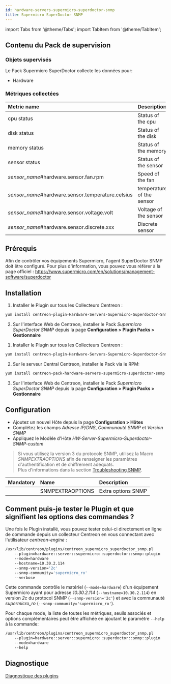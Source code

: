 ```yaml
---
id: hardware-servers-supermicro-superdoctor-snmp
title: Supermicro SuperDoctor SNMP
---
```

import Tabs from '@theme/Tabs';
import TabItem from '@theme/TabItem';


## Contenu du Pack de supervision

### Objets supervisés

Le Pack Supermicro SuperDoctor collecte les données pour:
* Hardware

### Métriques collectées 

<Tabs groupId="sync">
<TabItem value="Hardware" label="Hardware">

| Metric name                                         | Description               | Unit  |
| :-------------------------------------------------- | :------------------------ | :---- |
| cpu status                                          | Status of the cpu         |       |
| disk status                                         | Status of the disk        |       |
| memory status                                       | Status of the memory      |       |
| sensor status                                       | Status of the sensor      |       |
| *sensor\_name*\#hardware.sensor.fan.rpm             | Speed of the fan          | rpm   |
| *sensor\_name*\#hardware.sensor.temperature.celsius | temperature of the sensor | C     |
| *sensor\_name*\#hardware.sensor.voltage.volt        | Voltage of the sensor     | V     |
| *sensor\_name*\#hardware.sensor.discrete.xxx        | Discrete sensor           |       |

</TabItem>
</Tabs>

## Prérequis

Afin de contrôler vos équipements Supermicro, l'agent SuperDoctor SNMP doit être configuré.
Pour plus d'information, vous pouvez vous référer à la page officiel :
https://www.supermicro.com/en/solutions/management-software/superdoctor

## Installation

<Tabs groupId="sync">
<TabItem value="Online License" label="Online License">

1. Installer le Plugin sur tous les Collecteurs Centreon :

```bash
yum install centreon-plugin-Hardware-Servers-Supermicro-Superdoctor-Snmp
```

2. Sur l'interface Web de Centreon, installer le Pack *Supermicro SuperDoctor SNMP* depuis la page **Configuration > Plugin Packs > Gestionnaire**

</TabItem>
<TabItem value="Offline License" label="Offline License">

1. Installer le Plugin sur tous les Collecteurs Centreon :

```bash
yum install centreon-plugin-Hardware-Servers-Supermicro-Superdoctor-Snmp
```

2. Sur le serveur Central Centreon, installer le Pack via le RPM:

```bash
yum install centreon-pack-hardware-servers-supermicro-superdoctor-snmp
```

3. Sur l'interface Web de Centreon, installer le Pack *Supermicro SuperDoctor SNMP* depuis la page **Configuration > Plugin Packs > Gestionnaire**

</TabItem>
</Tabs>

## Configuration

* Ajoutez un nouvel Hôte depuis la page **Configuration > Hôtes**
* Complétez les champs *Adresse IP/DNS*, *Communauté SNMP* et *Version SNMP*
* Appliquez le Modèle d'Hôte *HW-Server-Supermicro-Superdoctor-SNMP-custom*

> Si vous utilisez la version 3 du protocole SNMP, utilisez la Macro *SNMPEXTRAOPTIONS* afin de renseigner les paramètres d'authentification et de chiffrement adéquats. <br/>
> Plus d'informations dans la section [Troubleshooting SNMP](../getting-started/how-to-guides/troubleshooting-plugins.md#snmpv3-options-mapping).

| Mandatory   | Name                    | Description                       |
| :---------- | :---------------------- | :---------------------------------|
|             | SNMPEXTRAOPTIONS        | Extra options SNMP                |


## Comment puis-je tester le Plugin et que signifient les options des commandes ?

Une fois le Plugin installé, vous pouvez tester celui-ci directement en ligne de commande depuis un collecteur Centreon en vous connectant avec l'utilisateur *centreon-engine* :

```bash
/usr/lib/centreon/plugins/centreon_supermicro_superdoctor_snmp.pl
    --plugin=hardware::server::supermicro::superdoctor::snmp::plugin
    --mode=hardware
    --hostname=10.30.2.114
    --snmp-version='2c'
    --snmp-community='supermicro_ro'
    --verbose
```

Cette commande contrôle le matériel (```--mode=hardware```) d'un équipement Supermicro ayant pour adresse *10.30.2.114* (```--hostname=10.30.2.114```) 
en version *2c* du protocol SNMP (```--snmp-version='2c'```) et avec la communauté *supermicro_ro* (```--snmp-community='supermicro_ro'```).
 
Pour chaque mode, la liste de toutes les métriques, seuils associés et options complémentaires peut être affichée
en ajoutant le paramètre ```--help``` à la commande:

```bash
/usr/lib/centreon/plugins/centreon_supermicro_superdoctor_snmp.pl
    --plugin=hardware::server::supermicro::superdoctor::snmp::plugin
    --mode=hardware
    --help
```

## Diagnostique

[Diagnostique des plugins](../getting-started/how-to-guides/troubleshooting-plugins.md)

